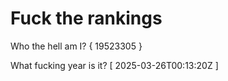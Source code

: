 # Fuck the rankings

Who the hell am I?
{ 19523305 }

What fucking year is it?
[ 2025-03-26T00:13:20Z ]
